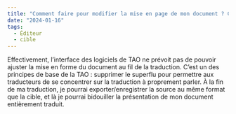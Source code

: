 ```yaml
---
title: "Comment faire pour modifier la mise en page de mon document ? C’est plus simple dans Word, quand je peux tout voir…"
date: "2024-01-16"
tags:
  - Éditeur
  - cible
---
```


Effectivement, l’interface des logiciels de TAO ne prévoit pas de pouvoir ajuster la mise en forme du document au fil de la traduction. C’est un des principes de base de la TAO : supprimer le superflu pour permettre aux traducteurs de se concentrer sur la traduction à proprement parler. À la fin de ma traduction, je pourrai exporter/enregistrer la source au même format que la cible, et là je pourrai bidouiller la présentation de mon document entièrement traduit.

